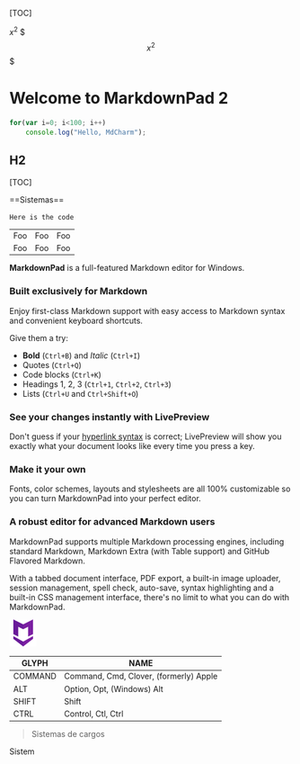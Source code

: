 [TOC]

$x^2$
$$$x^2$$$


Welcome to MarkdownPad 2
====================

```javascript
for(var i=0; i<100; i++)
    console.log("Hello, MdCharm");
```

H2
-------------------------------
[TOC]

==Sistemas==

~~~~~~~~~~~~~~~~~~~~~
Here is the code
~~~~~~~~~~~~~~~~~~~~~

<table>
    <tr>
        <td>Foo</td>
		<td>Foo</td>
		<td>Foo</td>
    </tr>
    <tr>
        <td>Foo</td>
		<td>Foo</td>
		<td>Foo</td>
    </tr>
</table>

**MarkdownPad** is a full-featured Markdown editor for Windows.

### Built exclusively for Markdown ###

Enjoy first-class Markdown support with easy access to  Markdown syntax and convenient keyboard shortcuts.

Give them a try:

- **Bold** (`Ctrl+B`) and *Italic* (`Ctrl+I`)
- Quotes (`Ctrl+Q`)
- Code blocks (`Ctrl+K`)
- Headings 1, 2, 3 (`Ctrl+1`, `Ctrl+2`, `Ctrl+3`)
- Lists (`Ctrl+U` and `Ctrl+Shift+O`)

### See your changes instantly with LivePreview ###

Don't guess if your [hyperlink syntax](http://markdownpad.com) is correct; LivePreview will show you exactly what your document looks like every time you press a key.

### Make it your own ###

Fonts, color schemes, layouts and stylesheets are all 100% customizable so you can turn MarkdownPad into your perfect editor.

### A robust editor for advanced Markdown users ###

MarkdownPad supports multiple Markdown processing engines, including standard Markdown, Markdown Extra (with Table support) and GitHub Flavored Markdown.

With a tabbed document interface, PDF export, a built-in image uploader, session management, spell check, auto-save, syntax highlighting and a built-in CSS management interface, there's no limit to what you can do with MarkdownPad.

![alt text](https://github.com/adam-p/markdown-here/raw/master/src/common/images/icon48.png "Logo Title Text 1")


GLYPH        | NAME
----------- |----------------------------------------
COMMAND  | Command, Cmd, Clover, (formerly) Apple
ALT           | Option, Opt, (Windows) Alt
SHIFT        | Shift
CTRL          | Control, Ctl, Ctrl

>Sistemas de cargos

Sistem

